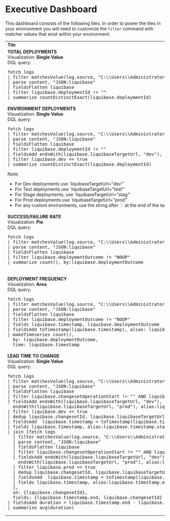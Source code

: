 # Executive Dashboard

This dashboard consists of the following tiles. In order to power the tiles in your environment you will need to customize the `filter` command with matcher values that exist within your environment.   
<table>
    <tr>
        <td><b>Tile</b></td>
        <td><b>Sample</b></td>
    </tr>
    <tr>
        <td valign="top">
            <b>TOTAL DEPLOYMENTS</b><br>Visualization: <b>Single Value</b><br>DQL query: 
<pre>
fetch logs
| filter matchesValue(log.source, "C:\\Users\\Administrator\\Documents\\mylogfile.log") and matchesValue(dt.entity.host, "HOST-8ECAB10AF161550E")
| parse content, "JSON:liquibase"
| fieldsFlatten liquibase
| filter liquibase.deploymentId != ""
| summarize countDistinctExact(liquibase.deploymentId)
</pre>
        </td>
        <td> <img src=img/TotalDeployments.png width="400"> </td>
    </tr>
    <tr>
        <td valign="top">
            <b>ENVIRONMENT DEPLOYMENTS</b><br>Visualization: <b>Single Value</b><br> DQL query: 
<pre>
fetch logs
| filter matchesValue(log.source, "C:\\Users\\Administrator\\Documents\\mylogfile.log") and matchesValue(dt.entity.host, "HOST-8ECAB10AF161550E")
| parse content, "JSON:liquibase"
| fieldsFlatten liquibase
| filter liquibase.deploymentId != ""
| fieldsAdd endsWith(liquibase.liquibaseTargetUrl, "dev"), alias:liquibase.dev
| filter liquibase.dev == true 
| summarize countDistinctExact(liquibase.deploymentId)
</pre>
            Note: <ul>
                <li>For Dev deployments use `liquibaseTargetUrl="dev"` 
                <li>For Test deployments use `liquibaseTargetUrl="test"` 
                <li>For Stage deployments, use `liquibaseTargetUrl="stag"` 
                <li>For Prod deployments use `liquibaseTargetUrl="prod"`
                <li>For any custom environments, use the string after `:` at the end of the target URL 
        </td>
        <td> <img src=img/DevDeployments.png width="400"> </td>
    </tr>
    <tr>
        <td valign="top">
            <b>SUCCESS/FAILURE RATE</b><br>Visualization: <b>Pie</b><br>DQL query: 
<pre>
fetch logs
| filter matchesValue(log.source, "C:\\Users\\Administrator\\Documents\\mylogfile.log") and matchesValue(dt.entity.host, "HOST-8ECAB10AF161550E")
| parse content, "JSON:liquibase"
| fieldsFlatten liquibase
| filter liquibase.deploymentOutcome != "NOOP"
| summarize count(), by:liquibase.deploymentOutcome 
        </td>
        <td> <img src=img/SuccessFailure.png width="400"> </td>
    </tr>
    <tr>
        <td valign="top">
            <b>DEPLOYMENT FREQUENCY</b><br>Visualization: <b>Area</b><br>DQL query: 
<pre>
fetch logs
| filter matchesValue(log.source, "C:\\Users\\Administrator\\Documents\\mylogfile.log") and matchesValue(dt.entity.host, "HOST-8ECAB10AF161550E")
| parse content, "JSON:liquibase"
| fieldsFlatten liquibase
| filter liquibase.deploymentOutcome != "NOOP"
| fields liquibase.timestamp, liquibase.deploymentOutcome
| fieldsAdd toTimestamp(liquibase.timestamp), alias: liquibase.timestamp
| makeTimeseries count(), 
  by: liquibase.deploymentOutcome,
  time: liquibase.timestamp
</pre> 
        </td>
        <td> <img src=img/DeploymentFrequency.png width="400"> </td>
    </tr>
    <tr>
        <td valign="top">
           <b>LEAD TIME TO CHANGE</b><br>Visualization: <b>Single Value</b><br>DQL query: 
<pre>
fetch logs
| filter matchesValue(log.source, "C:\\Users\\Administrator\\Documents\\mylogfile.log") and matchesValue(dt.entity.host, "HOST-8ECAB10AF161550E")
| parse content, "JSON:liquibase"
| fieldsFlatten liquibase
| filter liquibase.changesetOperationStart != "" AND liquibase.deploymentId != "" AND liquibase.level == "INFO" AND liquibase.changesetId != ""
| fieldsAdd endsWith(liquibase.liquibaseTargetUrl, "dev"), alias:liquibase.dev,
  endsWith(liquibase.liquibaseTargetUrl, "prod"), alias:liquibase.prod
| filter liquibase.dev == true 
| dedup liquibase.changesetId, liquibase.liquibaseTargetUrl
| fieldsAdd  liquibase.timestamp = toTimestamp(liquibase.timestamp)
| fields liquibase.timestamp, alias:liquibase.timestamp.start, liquibase.changesetId
| join [fetch logs
  | filter matchesValue(log.source, "C:\\Users\\Administrator\\Documents\\mylogfile.log") and matchesValue(dt.entity.host, "HOST-8ECAB10AF161550E")
  | parse content, "JSON:liquibase"
  | fieldsFlatten liquibase
  | filter liquibase.changesetOperationStart != "" AND liquibase.deploymentId != "" AND liquibase.level == "INFO" AND liquibase.changesetId != ""
  | fieldsAdd endsWith(liquibase.liquibaseTargetUrl, "dev"), alias:liquibase.dev,
    endsWith(liquibase.liquibaseTargetUrl, "prod"), alias:liquibase.prod
  | filter liquibase.prod == true
  | dedup liquibase.changesetId, liquibase.liquibaseTargetUrl
  | fieldsAdd  liquibase.timestamp = toTimestamp(liquibase.timestamp)
  | fields liquibase.timestamp, alias:liquibase.timestamp.end, liquibase.changesetId
  ],
  on: {liquibase.changesetId},
  fields: {liquibase.timestamp.end, liquibase.changesetId}
| fieldsAdd duration = liquibase.timestamp.end - liquibase.timestamp.start
| summarize avg(duration)
</pre> 
        </td>
        <td> <img src=img/LeadTimeToChange.png width="400"> </td>
    </tr>
</table>